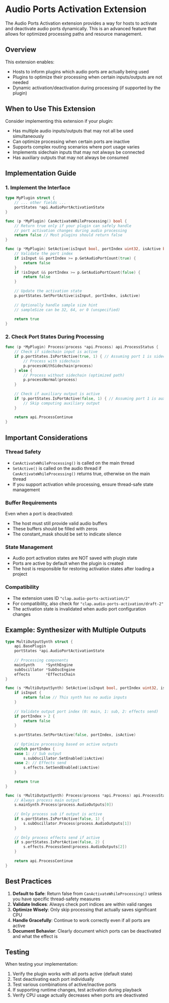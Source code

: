 # Audio Ports Activation Extension

The Audio Ports Activation extension provides a way for hosts to activate and deactivate audio ports dynamically. This is an advanced feature that allows for optimized processing paths and resource management.

## Overview

This extension enables:
- Hosts to inform plugins which audio ports are actually being used
- Plugins to optimize their processing when certain inputs/outputs are not needed
- Dynamic activation/deactivation during processing (if supported by the plugin)

## When to Use This Extension

Consider implementing this extension if your plugin:
- Has multiple audio inputs/outputs that may not all be used simultaneously
- Can optimize processing when certain ports are inactive
- Supports complex routing scenarios where port usage varies
- Implements sidechain inputs that may not always be connected
- Has auxiliary outputs that may not always be consumed

## Implementation Guide

### 1. Implement the Interface

```go
type MyPlugin struct {
    // ... other fields ...
    portStates *api.AudioPortActivationState
}

func (p *MyPlugin) CanActivateWhileProcessing() bool {
    // Return true only if your plugin can safely handle
    // port activation changes during audio processing
    return false // Most plugins should return false
}

func (p *MyPlugin) SetActive(isInput bool, portIndex uint32, isActive bool, sampleSize uint32) bool {
    // Validate the port index
    if isInput && portIndex >= p.GetAudioPortCount(true) {
        return false
    }
    if !isInput && portIndex >= p.GetAudioPortCount(false) {
        return false
    }
    
    // Update the activation state
    p.portStates.SetPortActive(isInput, portIndex, isActive)
    
    // Optionally handle sample size hint
    // sampleSize can be 32, 64, or 0 (unspecified)
    
    return true
}
```

### 2. Check Port States During Processing

```go
func (p *MyPlugin) Process(process *api.Process) api.ProcessStatus {
    // Check if sidechain input is active
    if p.portStates.IsPortActive(true, 1) { // Assuming port 1 is sidechain
        // Process with sidechain
        p.processWithSidechain(process)
    } else {
        // Process without sidechain (optimized path)
        p.processNormal(process)
    }
    
    // Check if auxiliary output is active
    if !p.portStates.IsPortActive(false, 1) { // Assuming port 1 is aux out
        // Skip computing auxiliary output
    }
    
    return api.ProcessContinue
}
```

## Important Considerations

### Thread Safety

- `CanActivateWhileProcessing()` is called on the main thread
- `SetActive()` is called on the audio thread if `CanActivateWhileProcessing()` returns true, otherwise on the main thread
- If you support activation while processing, ensure thread-safe state management

### Buffer Requirements

Even when a port is deactivated:
- The host must still provide valid audio buffers
- These buffers should be filled with zeros
- The constant_mask should be set to indicate silence

### State Management

- Audio port activation states are NOT saved with plugin state
- Ports are active by default when the plugin is created
- The host is responsible for restoring activation states after loading a project

### Compatibility

- The extension uses ID `"clap.audio-ports-activation/2"`
- For compatibility, also check for `"clap.audio-ports-activation/draft-2"`
- The activation state is invalidated when audio port configuration changes

## Example: Synthesizer with Multiple Outputs

```go
type MultiOutputSynth struct {
    api.BasePlugin
    portStates *api.AudioPortActivationState
    
    // Processing components
    mainSynth     *SynthEngine
    subOscillator *SubOscEngine
    effects       *EffectsChain
}

func (s *MultiOutputSynth) SetActive(isInput bool, portIndex uint32, isActive bool, sampleSize uint32) bool {
    if isInput {
        return false // This synth has no audio inputs
    }
    
    // Validate output port index (0: main, 1: sub, 2: effects send)
    if portIndex > 2 {
        return false
    }
    
    s.portStates.SetPortActive(false, portIndex, isActive)
    
    // Optimize processing based on active outputs
    switch portIndex {
    case 1: // Sub output
        s.subOscillator.SetEnabled(isActive)
    case 2: // Effects send
        s.effects.SetSendEnabled(isActive)
    }
    
    return true
}

func (s *MultiOutputSynth) Process(process *api.Process) api.ProcessStatus {
    // Always process main output
    s.mainSynth.Process(process.AudioOutputs[0])
    
    // Only process sub if output is active
    if s.portStates.IsPortActive(false, 1) {
        s.subOscillator.Process(process.AudioOutputs[1])
    }
    
    // Only process effects send if active
    if s.portStates.IsPortActive(false, 2) {
        s.effects.ProcessSend(process.AudioOutputs[2])
    }
    
    return api.ProcessContinue
}
```

## Best Practices

1. **Default to Safe**: Return false from `CanActivateWhileProcessing()` unless you have specific thread-safety measures
2. **Validate Indices**: Always check port indices are within valid ranges
3. **Optimize Wisely**: Only skip processing that actually saves significant CPU
4. **Handle Gracefully**: Continue to work correctly even if all ports are active
5. **Document Behavior**: Clearly document which ports can be deactivated and what the effect is

## Testing

When testing your implementation:
1. Verify the plugin works with all ports active (default state)
2. Test deactivating each port individually
3. Test various combinations of active/inactive ports
4. If supporting runtime changes, test activation during playback
5. Verify CPU usage actually decreases when ports are deactivated